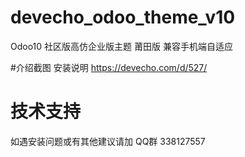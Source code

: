 # devecho_odoo_theme_v10
Odoo10 社区版高仿企业版主题 莆田版 兼容手机端自适应

#介绍截图 安装说明
https://devecho.com/d/527/

# 技术支持
如遇安装问题或有其他建议请加 QQ群 338127557

